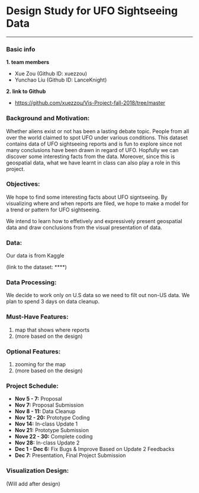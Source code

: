 # **Design Study for UFO Sightseeing Data**
---
### Basic info
**1. team members**
- Xue Zou (Github ID: xuezzou)
- Yunchao Liu (Github ID: LanceKnight)


**2. link to Github**

- https://github.com/xuezzou/Vis-Project-fall-2018/tree/master


### Background and Motivation:

Whether aliens exist or not has been a lasting debate topic. People from all over the world claimed to spot UFO under various conditions. This dataset contains data of UFO sightseeing reports and is fun to explore since not many conclusions have been drawn in regard of UFO. Hopfully we can discover some interesting facts from the data. Moreover, since this is geospatial data, what we have learnt in class can also play a role in this project.


### Objectives: 

We hope to find some interesting facts about UFO signtseeing. By visualizing where and when reports are filed, we hope to make a model for a trend or pattern for UFO sightseeing.  

We intend to learn how to effetively and expressively present geospatial data and draw conclusions from the visual presentation of data.


### Data: 

Our data is from Kaggle

(link to the dataset: ****)


### Data Processing: 

We decide to work only on U.S data so we need to filt out non-US data. We plan to spend 3 days on data cleanup.


### Must-Have Features: 

1. map that shows where reports
2. (more based on the design)


### Optional Features: 

1. zooming for the map
2. (more based on the design)

### Project Schedule: 
- **Nov 5 - 7:** Proposal
- **Nov 7:** Proposal Submission
- **Nov 8 - 11:** Data Cleanup
- **Nov 12 - 20:** Prototype Coding
- **Nov 14:** In-class Update 1
- **Nov 21:** Prototype Submission
- **Nove 22 - 30:** Complete coding
- **Nov 28:** In-class Update 2
- **Dec 1 - Dec 6:** Fix Bugs & Improve Based on Update 2 Feedbacks
- **Dec 7:** Presentation, Final Project Submission

### Visualization Design: 

(Will add after design)
